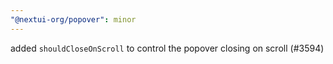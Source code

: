 ```yaml
---
"@nextui-org/popover": minor
---
```


added `shouldCloseOnScroll` to control the popover closing on scroll (#3594)
